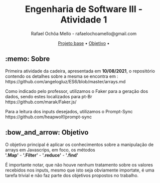 <h1 align="center">Engenharia de Software III - Atividade 1 </h1>
<p align="center"> Rafael Ochôa Mello - rafaelochoamello@gmail.com </p>

<p align="center">
 <a href="#sobre">Projeto base</a> •
 <a href="#objetivo">Objetivo</a> • 
</p>

<p id="sobre">
  <h2> :memo: Sobre </h2>
  <p>
    Primeira atividade da cadeira, apresentada em <strong>10/08/2021</strong>,
    o repositório contendo os detalhes sobre a mesma se encontra em :
    <br>
    https://github.com/angelogluz/ES6/blob/master/arrays.md
  </p>
  <p>
    Como indicado pelo professor, utilizamos o Faker para a geração dos dados, sendo estes localizados para pt-Br 
    <br>
    https://github.com/marak/Faker.js/
  </p>
  <p>
    Para a leitura dos inputs desejados, utilizamos o Prompt-Sync 
    <br>
    https://github.com/heapwolf/prompt-sync
  </p>
</p>

<p id="objetivo">
 <h2> :bow_and_arrow: Objetivo </h2>
   <p>
        O objetivo principal é aplicar os conhecimentos sobre a manipulação de arrays em Javascrips, em foco, os métodos
        <br>
        <strong>'.Map'</strong> - <strong>'.Filter'</strong> - <strong>'.reduce'</strong>  - <strong>'.find'</strong>
   </p>
   <p>
        É importante notar, que não houve nenhum tratamento sobre os valores recebidos nos inputs, mesmo que isto seja
        obviamente importate, é uma tarefa trivial e não faz parte dos objetivos propostos no trabalho.
   </p>
</p>
